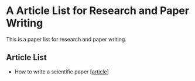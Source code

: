 # A Article List for Research and Paper Writing

This is a paper list for research and paper writing.

## Article List

- How to write a scientific paper [[article]][1]

[1]: https://febs.onlinelibrary.wiley.com/doi/pdf/10.1111/febs.13918